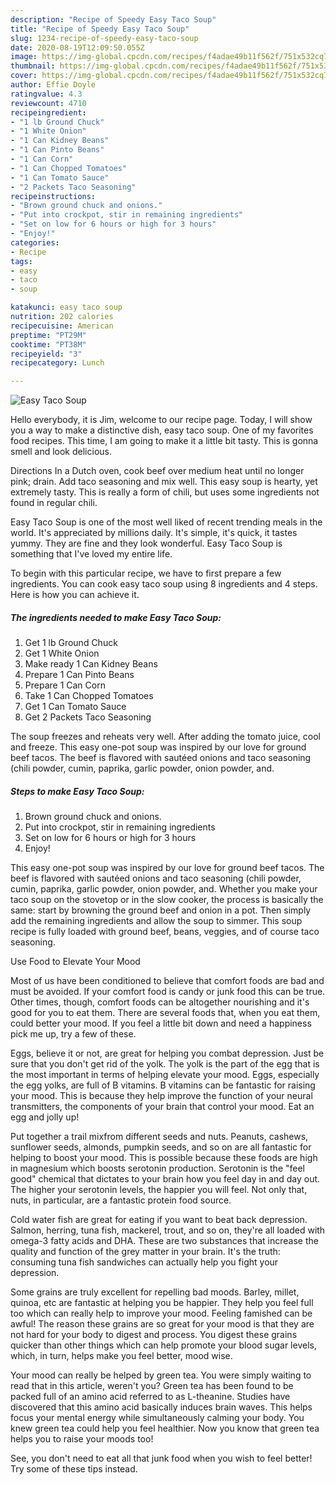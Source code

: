 ```yaml
---
description: "Recipe of Speedy Easy Taco Soup"
title: "Recipe of Speedy Easy Taco Soup"
slug: 1234-recipe-of-speedy-easy-taco-soup
date: 2020-08-19T12:09:50.055Z
image: https://img-global.cpcdn.com/recipes/f4adae49b11f562f/751x532cq70/easy-taco-soup-recipe-main-photo.jpg
thumbnail: https://img-global.cpcdn.com/recipes/f4adae49b11f562f/751x532cq70/easy-taco-soup-recipe-main-photo.jpg
cover: https://img-global.cpcdn.com/recipes/f4adae49b11f562f/751x532cq70/easy-taco-soup-recipe-main-photo.jpg
author: Effie Doyle
ratingvalue: 4.3
reviewcount: 4710
recipeingredient:
- "1 lb Ground Chuck"
- "1 White Onion"
- "1 Can Kidney Beans"
- "1 Can Pinto Beans"
- "1 Can Corn"
- "1 Can Chopped Tomatoes"
- "1 Can Tomato Sauce"
- "2 Packets Taco Seasoning"
recipeinstructions:
- "Brown ground chuck and onions."
- "Put into crockpot, stir in remaining ingredients"
- "Set on low for 6 hours or high for 3 hours"
- "Enjoy!"
categories:
- Recipe
tags:
- easy
- taco
- soup

katakunci: easy taco soup 
nutrition: 202 calories
recipecuisine: American
preptime: "PT29M"
cooktime: "PT38M"
recipeyield: "3"
recipecategory: Lunch

---
```



![Easy Taco Soup](https://img-global.cpcdn.com/recipes/f4adae49b11f562f/751x532cq70/easy-taco-soup-recipe-main-photo.jpg)

Hello everybody, it is Jim, welcome to our recipe page. Today, I will show you a way to make a distinctive dish, easy taco soup. One of my favorites food recipes. This time, I am going to make it a little bit tasty. This is gonna smell and look delicious.

Directions In a Dutch oven, cook beef over medium heat until no longer pink; drain. Add taco seasoning and mix well. This easy soup is hearty, yet extremely tasty. This is really a form of chili, but uses some ingredients not found in regular chili.

Easy Taco Soup is one of the most well liked of recent trending meals in the world. It's appreciated by millions daily. It's simple, it's quick, it tastes yummy. They are fine and they look wonderful. Easy Taco Soup is something that I've loved my entire life.


To begin with this particular recipe, we have to first prepare a few ingredients. You can cook easy taco soup using 8 ingredients and 4 steps. Here is how you can achieve it.

<!--inarticleads1-->

##### The ingredients needed to make Easy Taco Soup:

1. Get 1 lb Ground Chuck
1. Get 1 White Onion
1. Make ready 1 Can Kidney Beans
1. Prepare 1 Can Pinto Beans
1. Prepare 1 Can Corn
1. Take 1 Can Chopped Tomatoes
1. Get 1 Can Tomato Sauce
1. Get 2 Packets Taco Seasoning


The soup freezes and reheats very well. After adding the tomato juice, cool and freeze. This easy one-pot soup was inspired by our love for ground beef tacos. The beef is flavored with sautéed onions and taco seasoning (chili powder, cumin, paprika, garlic powder, onion powder, and. 

<!--inarticleads2-->

##### Steps to make Easy Taco Soup:

1. Brown ground chuck and onions.
1. Put into crockpot, stir in remaining ingredients
1. Set on low for 6 hours or high for 3 hours
1. Enjoy!


This easy one-pot soup was inspired by our love for ground beef tacos. The beef is flavored with sautéed onions and taco seasoning (chili powder, cumin, paprika, garlic powder, onion powder, and. Whether you make your taco soup on the stovetop or in the slow cooker, the process is basically the same: start by browning the ground beef and onion in a pot. Then simply add the remaining ingredients and allow the soup to simmer. This soup recipe is fully loaded with ground beef, beans, veggies, and of course taco seasoning. 

Use Food to Elevate Your Mood


Most of us have been conditioned to believe that comfort foods are bad and must be avoided. If your comfort food is candy or junk food this can be true. Other times, though, comfort foods can be altogether nourishing and it's good for you to eat them. There are several foods that, when you eat them, could better your mood. If you feel a little bit down and need a happiness pick me up, try a few of these.

Eggs, believe it or not, are great for helping you combat depression. Just be sure that you don't get rid of the yolk. The yolk is the part of the egg that is the most important in terms of helping elevate your mood. Eggs, especially the egg yolks, are full of B vitamins. B vitamins can be fantastic for raising your mood. This is because they help improve the function of your neural transmitters, the components of your brain that control your mood. Eat an egg and jolly up!

Put together a trail mixfrom different seeds and nuts. Peanuts, cashews, sunflower seeds, almonds, pumpkin seeds, and so on are all fantastic for helping to boost your mood. This is possible because these foods are high in magnesium which boosts serotonin production. Serotonin is the "feel good" chemical that dictates to your brain how you feel day in and day out. The higher your serotonin levels, the happier you will feel. Not only that, nuts, in particular, are a fantastic protein food source.

Cold water fish are great for eating if you want to beat back depression. Salmon, herring, tuna fish, mackerel, trout, and so on, they're all loaded with omega-3 fatty acids and DHA. These are two substances that increase the quality and function of the grey matter in your brain. It's the truth: consuming tuna fish sandwiches can actually help you fight your depression. 

Some grains are truly excellent for repelling bad moods. Barley, millet, quinoa, etc are fantastic at helping you be happier. They help you feel full too which can really help to improve your mood. Feeling famished can be awful! The reason these grains are so great for your mood is that they are not hard for your body to digest and process. You digest these grains quicker than other things which can help promote your blood sugar levels, which, in turn, helps make you feel better, mood wise.

Your mood can really be helped by green tea. You were simply waiting to read that in this article, weren't you? Green tea has been found to be packed full of an amino acid referred to as L-theanine. Studies have discovered that this amino acid basically induces brain waves. This helps focus your mental energy while simultaneously calming your body. You knew green tea could help you feel healthier. Now you know that green tea helps you to raise your moods too!

See, you don't need to eat all that junk food when you wish to feel better! Try  some  of  these  tips  instead.

